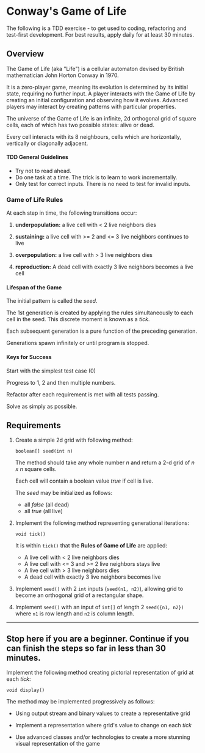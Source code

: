 # Conway's Game of Life

 The following is a TDD exercise - to get used to coding, refactoring and test-first development. For best results, apply daily for at least 30 minutes.



## Overview

The Game of Life (aka "Life") is a cellular automaton devised by British mathematician John Horton Conway in 1970.

It is a zero-player game, meaning its evolution is determined by its initial state, requiring no further input.  A player interacts with the Game of Life by creating an initial configuration and observing how it evolves. Advanced players may interact by creating patterns with particular properties.

The universe of the Game of Life is an infinite, 2d orthogonal grid of square cells, each of which has two possible states: alive or dead.

Every cell interacts with its 8 neighbours, cells which are horizontally, vertically or diagonally adjacent.

#### TDD General Guidelines 

  * Try not to read ahead.
  * Do one task at a time. The trick is to learn to work incrementally.
  * Only test for correct inputs. There is no need to test for invalid inputs.

### Game of Life Rules
At each step in time, the following transitions occur:

   1. **underpopulation:** a live cell with < 2 live neighbors dies
   
   2. **sustaining:** a live cell with >= 2 and <= 3 live neighbors continues to live
   
   3. **overpopulation:** a live cell with > 3 live neighbors dies
   
   4. **reproduction:** A dead cell with exactly 3 live neighbors becomes a live cell


#### Lifespan of the Game
The initial pattern is called the _seed_.

The 1st generation is created by applying the rules simultaneously to each cell in the seed.  This discrete moment is known as a _tick_.

Each subsequent generation is a pure function of the preceding generation.

Generations spawn infinitely or until program is stopped. 

#### Keys for Success

Start with the simplest test case (0)

Progress to 1, 2 and then multiple numbers.
       
Refactor after each requirement is met with all tests passing.

Solve as simply as possible.

## Requirements
1. Create a simple 2d grid with following method:
    
    ```boolean[] seed(int n)```
     
    The method should take any whole number _n_ and return a 2-d grid of _n x n_ square cells.
    
    Each cell will contain a boolean value _true_ if cell is live. 
    
    The _seed_ may be initialized as follows:
    
    * all _false_ (all dead)
    * all _true_ (all live)
               
2. Implement the following method representing generational iterations:

    ```void tick()```
    
    It is within ```tick()``` that the **Rules of Game of Life** are applied:
        
    * A live cell with < 2 live neighbors dies
    * A live cell with <= 3 and >= 2 live neighbors stays live
    * A live cell with > 3 live neighbors dies
    * A dead cell with exactly 3 live neighbors becomes live

3. Implement ```seed()``` with 2 ```int``` inputs (```seed(n1, n2)```), allowing grid to become an orthogonal grid of a rectangular shape.

4. Implement ```seed()``` with an input of ```int[]``` of length 2 ```seed({n1, n2})``` where ```n1``` is row length and ```n2``` is column length.

 ---
Stop here if you are a beginner. Continue if you can finish the steps so far in less than 30 minutes.
 ---
Implement the following method creating pictorial representation of grid at each _tick_:
 
 ```void display()```
 
 The method may be implemented progressively as follows:
 
 * Using output stream and binary values to create a representative grid
     
 * Implement a representation where grid's value to change on each _tick_
 
 * Use advanced classes and/or technologies to create a more stunning visual representation of the game
     
